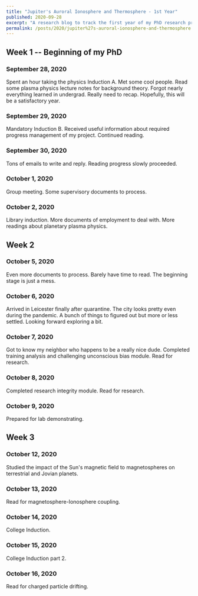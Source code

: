```yaml
---
title: "Jupiter's Auroral Ionosphere and Thermosphere - 1st Year"
published: 2020-09-28
excerpt: "A research blog to track the first year of my PhD research project at University of Leicester. "
permalink: /posts/2020/jupiter%27s-auroral-ionosphere-and-thermosphere
---
```



## Week 1 -- Beginning of my PhD
### September 28, 2020
Spent an hour taking the physics Induction A. Met some cool people. Read some plasma physics lecture notes for background theory. Forgot nearly everything learned in undergrad. Really need to recap. Hopefully, this will be a satisfactory year.

### September 29, 2020
Mandatory Induction B. Received useful information about required progress management of my project. Continued reading.

### September 30, 2020
Tons of emails to write and reply. Reading progress slowly proceeded. 

### October 1, 2020
Group meeting. Some supervisory documents to process. 

### October 2, 2020
Library induction. More documents of employment to deal with. More readings about planetary plasma physics. 


## Week 2
### October 5, 2020
Even more documents to process. Barely have time to read. The beginning stage is just a mess. 

### October 6, 2020
Arrived in Leicester finally after quarantine. The city looks pretty even during the pandemic. A bunch of things to figured out but more or less settled. Looking forward exploring a bit. 

### October 7, 2020
Got to know my neighbor who happens to be a really nice dude. Completed training analysis and challenging unconscious bias module. Read for research.

### October 8, 2020
Completed research integrity module. Read for research.

### October 9, 2020
Prepared for lab demonstrating. 


## Week 3
### October 12, 2020
Studied the impact of the Sun's magnetic field to magnetospheres on terrestrial and Jovian planets. 

### October 13, 2020
Read for magnetosphere-Ionosphere coupling.

### October 14, 2020
College Induction. 

### October 15, 2020
College Induction part 2. 

### October 16, 2020
Read for charged particle drifting. 